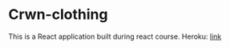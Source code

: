 # Crwn-clothing

This is a React application built during react course.
Heroku: [link](https://crwncl.herokuapp.com)
